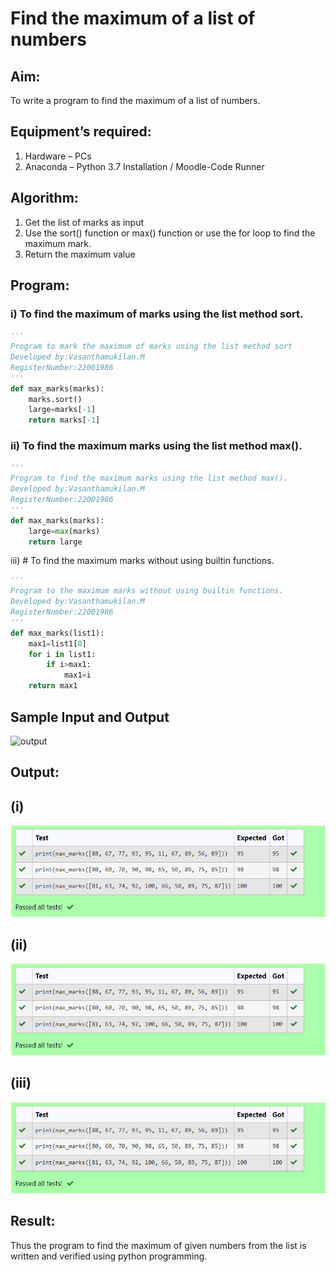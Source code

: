 # Find the maximum of a list of numbers
## Aim:
To write a program to find the maximum of a list of numbers.
## Equipment’s required:
1.	Hardware – PCs
2.	Anaconda – Python 3.7 Installation / Moodle-Code Runner
## Algorithm:
1.	Get the list of marks as input
2.	Use the sort() function or max() function or use the for loop to find the maximum mark.
3.	Return the maximum value
## Program:

### i) To find the maximum of marks using the list method sort.
```Python
''' 
Program to mark the maximum of marks using the list method sort
Developed by:Vasanthamukilan.M
RegisterNumber:22001986
'''
def max_marks(marks):
    marks.sort()
    large=marks[-1]
    return marks[-1]
```

### ii) To find the maximum marks using the list method max().
```Python
''' 
Program to find the maximum marks using the list method max().
Developed by:Vasanthamukilan.M
RegisterNumber:22001986
'''
def max_marks(marks):
    large=max(marks)
    return large
```

iii) # To find the maximum marks without using builtin functions.
```Python
''' 
Program to the maximum marks without using builtin functions.
Developed by:Vasanthamukilan.M 
RegisterNumber:22001986
'''
def max_marks(list1):
    max1=list1[0]
    for i in list1:
        if i>max1:
            max1=i
    return max1
```
## Sample Input and Output
![output](./img/max_marks1.jpg) 

## Output:
## (i)
!['output'](/Screenshot_20230123_070448.png)
## (ii)
!['output'](/Screenshot_20230123_070448.png)
## (iii)
!['output'](/Screenshot_20230123_070448.png)
## Result:
Thus the program to find the maximum of given numbers from the list is written and verified using python programming.